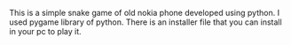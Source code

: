 This is a simple snake game of old nokia phone developed using python. I used pygame library of python. There is an installer file that you can install in your pc to play it.
